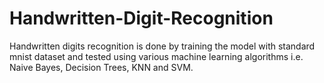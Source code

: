 # Handwritten-Digit-Recognition
Handwritten digits recognition is done by training the model with standard mnist dataset and tested using  various machine learning algorithms i.e. Naive Bayes, Decision Trees, KNN and SVM.
